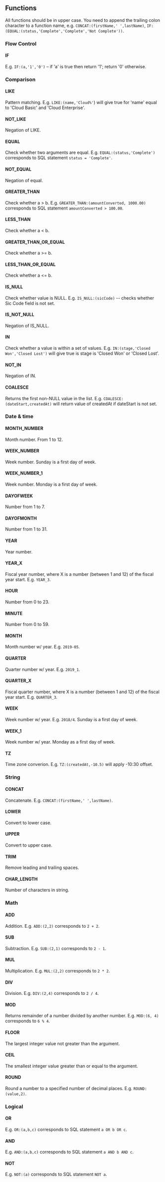 ## Functions

All functions should be in upper case. You need to append the trailing colon character to a function name, e.g. `CONCAT:(firstName,' ',lastName)`, `IF:(EQUAL:(status,'Complete','Complete','Not Complete'))`.

### Flow Control

#### IF

E.g. `IF:(a,'1','0')` – if 'a' is true then return '1'; return '0' otherwise.

### Comparison

#### LIKE

Pattern matching. E.g. `LIKE:(name,'Cloud%'`) will give true for 'name' equal to 'Cloud Basic' and 'Cloud Enterprise'.

#### NOT_LIKE

Negation of LIKE.

#### EQUAL

Check whether two arguments are equal. E.g. `EQUAL:(status,'Complete')` corresponds to SQL statement `status = 'Complete'`.

#### NOT_EQUAL

Negation of equal.

#### GREATER_THAN

Check whether a > b. E.g. `GREATER_THAN:(amountConverted, 1000.00)` corresponds to SQL statement `amountConverted > 100.00`.

#### LESS_THAN

Check whether a < b.

#### GREATER_THAN_OR_EQUAL

Check whether a >= b.

#### LESS_THAN_OR_EQUAL

Check whether a <= b.

#### IS_NULL

Check whether value is NULL. E.g. `IS_NULL:(sicCode)` -- checks whether Sic Code field is not set.

#### IS_NOT_NULL

Negation of IS_NULL.

#### IN

Check whether a value is within a set of values. E.g. `IN:(stage,'Closed Won','Closed Lost')` will give true is stage is 'Closed Won' or 'Closed Lost'.

#### NOT_IN

Negation of IN.

#### COALESCE

Returns the first non-NULL value in the list. E.g. `COALESCE:(dateStart,createdAt)` will return value of createdAt if dateStart is not set. 

### Date & time

#### MONTH_NUMBER

Month number. From 1 to 12.

#### WEEK_NUMBER

Week number. Sunday is a first day of week.

#### WEEK_NUMBER_1

Week number. Monday is a first day of week.

#### DAYOFWEEK

Number from 1 to 7.

#### DAYOFMONTH

Number from 1 to 31.

#### YEAR

Year number.

#### YEAR_X

Fiscal year number, where X is a number (between 1 and 12) of the fiscal year start. E.g. `YEAR_3`.

#### HOUR

Number from 0 to 23.

#### MINUTE

Number from 0 to 59.

#### MONTH

Month number w/ year. E.g. `2019-05`.

#### QUARTER

Quarter number w/ year. E.g. `2019_1`.

#### QUARTER_X

Fiscal quarter number, where X is a number (between 1 and 12) of the fiscal year start. E.g. `QUARTER_3`.

#### WEEK

Week number w/ year. E.g. `2018/4`. Sunday is a first day of week.

#### WEEK_1

Week number w/ year. Monday as a first day of week.

#### TZ

Time zone converion. E.g. `TZ:(createdAt,-10.5)` will apply -10:30 offset.

### String

#### CONCAT

Concatenate. E.g. `CONCAT:(firstName,' ',lastName)`.

#### LOWER

Convert to lower case.

#### UPPER

Convert to upper case.

#### TRIM

Remove leading and trailing spaces.

#### CHAR_LENGTH

Number of characters in string.

### Math

#### ADD

Addition. E.g. `ADD:(2,2)` corresponds to `2 + 2`.

#### SUB

Subtraction. E.g. `SUB:(2,1)` corresponds to `2 - 1`.

#### MUL

Multiplication. E.g. `MUL:(2,2)` corresponds to `2 * 2`.

#### DIV

Division. E.g. `DIV:(2,4)` corresponds to `2 / 4`.

#### MOD

Returns remainder of a number divided by another number. E.g. `MOD:(6, 4)` corresponds to `6 % 4`.

#### FLOOR

The largest integer value not greater than the argument.

#### CEIL

The smallest integer value greater than or equal to the argument.

#### ROUND

Round a number to a specified number of decimal places. E.g. `ROUND:(value,2)`.

### Logical

#### OR

E.g. `OR:(a,b,c)` corresponds to SQL statement `a OR b OR c`.

#### AND

E.g. `AND:(a,b,c)` corresponds to SQL statement `a AND b AND c`.

#### NOT

E.g. `NOT:(a)` corresponds to SQL statement `NOT a`.
